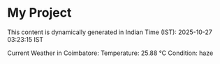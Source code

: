 # My Project

This content is dynamically generated in Indian Time (IST): 2025-10-27 03:23:15 IST


Current Weather in Coimbatore:
Temperature: 25.88 °C
Condition: haze

